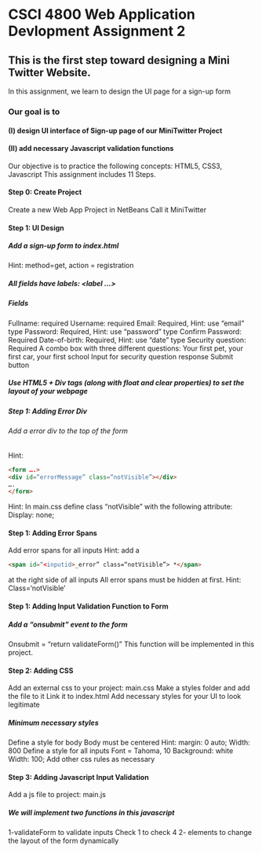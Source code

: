 
# CSCI 4800 Web Application Devlopment Assignment 2
## This is the first step toward designing a Mini Twitter Website.
In this assignment, we learn to design the UI page for a sign-up form

### Our goal is to
#### (I) design UI interface of Sign-up page of our MiniTwitter Project
#### (II) add necessary Javascript validation functions
Our objective is to practice the following concepts:
HTML5, CSS3, Javascript
This assignment includes 11 Steps.

#### Step 0: Create Project
Create a new Web App Project in NetBeans
Call it MiniTwitter


#### Step 1: UI Design
##### Add a sign-up form to index.html 
Hint: method=get, action = registration
##### All fields have labels: <label …></label>
##### Fields
Fullname: required
Username: required
Email: Required, Hint: use “email” type
Password: Required, Hint: use “password” type
Confirm Password: Required
Date-of-birth: Required, Hint: use “date” type
Security question: Required
A combo box with three different questions: Your first pet, your first car, your first school
Input for security question response
Submit button
##### Use HTML5 + Div tags (along with float and clear properties) to set the layout of your webpage



##### Step 1: Adding Error Div 
###### Add a error div to the top of the form
Hint:
```html
<form ….>
<div id=“errorMessage” class=“notVisible”></div>
….
</form>
```
Hint: In main.css define class “notVisible” with the following attribute:
Display: none;

#### Step 1: Adding Error Spans
Add error spans for all inputs
Hint: add a 
```html
<span id=“<inputid>_error” class=“notVisible”> *</span> 
```
at the right side of all inputs
All error spans must be hidden at first.
Hint: Class=‘notVisible’

#### Step 1: Adding Input Validation Function to Form
##### Add a “onsubmit” event to the form
Onsubmit = “return validateForm()”
This function will be implemented in this project.	

#### Step 2: Adding CSS
Add an external css to your project: main.css 
Make a styles folder and add the file to it
Link it to index.html
Add necessary styles for your UI to look legitimate

##### Minimum necessary styles
Define a style for body
Body must be centered
Hint: margin: 0 auto; 
Width: 800
Define a style for all inputs
Font = Tahoma, 10
Background: white
Width: 100;
Add other css rules as necessary

#### Step 3: Adding Javascript Input Validation
Add a js file to project: main.js

##### We will implement two functions in this javascript
1-validateForm to validate inputs
Check 1 to check 4
2- elements to change the layout of the form dynamically

